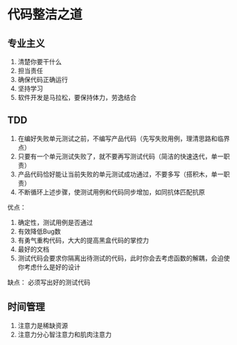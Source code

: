 # 代码整洁之道

## 专业主义

1. 清楚你要干什么
2. 担当责任
3. 确保代码正确运行
4. 坚持学习
5. 软件开发是马拉松，要保持体力，劳逸结合

## TDD

1. 在编好失败单元测试之前，不编写产品代码（先写失败用例，理清思路和临界点）
2. 只要有一个单元测试失败了，就不要再写测试代码（简洁的快速迭代，单一职责）
3. 产品代码恰好能让当前失败的单元测试成功通过，不要多写（搭积木，单一职责）
4. 不断循环上述步骤，使测试用例和代码同步增加，如同抗体匹配抗原

优点：
1. 确定性，测试用例是否通过
2. 有效降低Bug数
3. 有勇气重构代码，大大的提高黑盒代码的掌控力
4. 最好的文档
5. 测试代码会要求你隔离出待测试的代码，此时你会去考虑函数的解耦，会迫使你考虑什么是好的设计

缺点：
必须写出好的测试代码

## 时间管理

1. 注意力是稀缺资源
2. 注意力分心智注意力和肌肉注意力